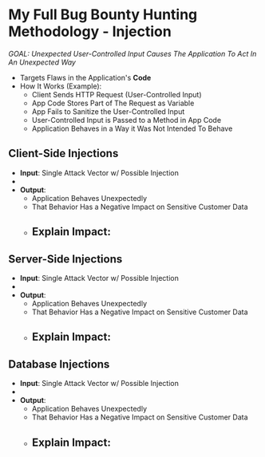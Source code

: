 # My Full Bug Bounty Hunting Methodology - Injection
*GOAL: Unexpected User-Controlled Input Causes The Application To Act In An Unexpected Way*
- Targets Flaws in the Application's **Code**
- How It Works (Example):
    - Client Sends HTTP Request (User-Controlled Input)
    - App Code Stores Part of The Request as Variable
    - App Fails to Sanitize the User-Controlled Input
    - User-Controlled Input is Passed to a Method in App Code
    - Application Behaves in a Way it Was Not Intended To Behave

## Client-Side Injections
- **Input**: Single Attack Vector w/ Possible Injection
- 
- **Output**:
    - Application Behaves Unexpectedly
    - That Behavior Has a Negative Impact on Sensitive Customer Data
    - Explain Impact:
        - 

## Server-Side Injections
- **Input**: Single Attack Vector w/ Possible Injection
- 
- **Output**:
    - Application Behaves Unexpectedly
    - That Behavior Has a Negative Impact on Sensitive Customer Data
    - Explain Impact:
        - 

## Database Injections
- **Input**: Single Attack Vector w/ Possible Injection
- 
- **Output**:
    - Application Behaves Unexpectedly
    - That Behavior Has a Negative Impact on Sensitive Customer Data
    - Explain Impact:
        - 